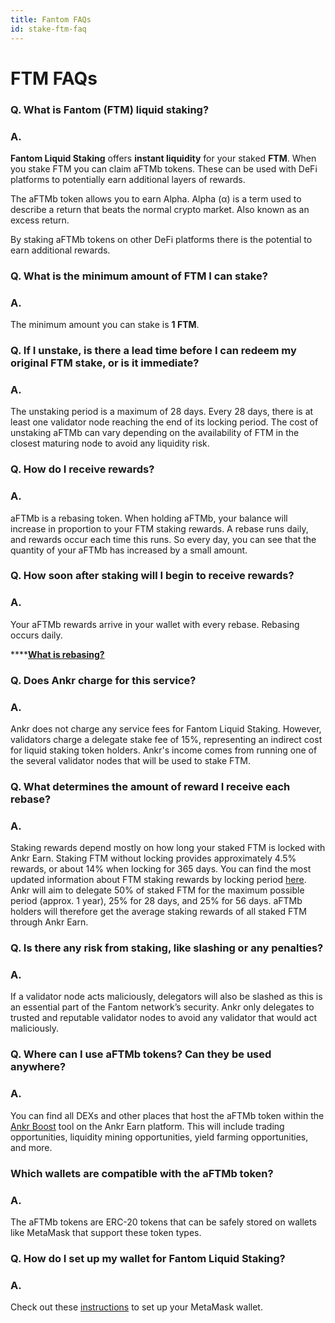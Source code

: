 ```yaml
---
title: Fantom FAQs
id: stake-ftm-faq
---
```


# FTM FAQs

### **Q. What is Fantom (FTM) liquid staking?**

### **A.**

**Fantom Liquid Staking** offers **instant liquidity** for your staked **FTM**. When you stake FTM you can claim aFTMb tokens. These can be used with DeFi platforms to potentially earn additional layers of rewards.

The aFTMb token allows you to earn Alpha. Alpha (α) is a term used to describe a return that beats the normal crypto market. Also known as an excess return.&#x20;

By staking aFTMb tokens on other DeFi platforms there is the potential to earn additional rewards.

### Q. What is the minimum amount of FTM I can stake?

### A.

The minimum amount you can stake is **1 FTM**.

### Q. If I unstake, is there a lead time before I can redeem my original FTM stake, or is it immediate?

### A.

The unstaking period is a maximum of 28 days. Every 28 days, there is at least one validator node reaching the end of its locking period. The cost of unstaking aFTMb can vary depending on the availability of FTM in the closest maturing node to avoid any liquidity risk.

### Q. How do I receive rewards?

### A.&#x20;

aFTMb is a rebasing token. When holding aFTMb, your balance will increase in proportion to your FTM staking rewards. A rebase runs daily, and rewards occur each time this runs. So every day, you can see that the quantity of your aFTMb has increased by a small amount.

### Q. How soon after staking will I begin to receive rewards?

### A.

Your aFTMb rewards arrive in your wallet with every rebase. Rebasing occurs daily.&#x20;

****[**What is rebasing?**](https://docs.ankr.com/resources/glossary#rebase-or-rebasing)&#x20;

### Q. Does Ankr charge for this service?

### A.

Ankr does not charge any service fees for Fantom Liquid Staking. However, validators charge a delegate stake fee of 15%, representing an indirect cost for liquid staking token holders. Ankr's income comes from running one of the several validator nodes that will be used to stake FTM.

### Q. What determines the amount of reward I receive each rebase?

### A.

Staking rewards depend mostly on how long your staked FTM is locked with Ankr Earn. Staking FTM without locking provides approximately 4.5% rewards, or about 14% when locking for 365 days. You can find the most updated information about FTM staking rewards by locking period [here](https://fantom.foundation/ftm-staking/). Ankr will aim to delegate 50% of staked FTM for the maximum possible period (approx. 1 year), 25% for 28 days, and 25% for 56 days. aFTMb holders will therefore get the average staking rewards of all staked FTM through Ankr Earn.

### Q. Is there any risk from staking, like slashing or any penalties?

### A.

If a validator node acts maliciously, delegators will also be slashed as this is an essential part of the Fantom network’s security. Ankr only delegates to trusted and reputable validator nodes to avoid any validator that would act maliciously.

### Q. Where can I use aFTMb tokens? Can they be used anywhere?

### A.&#x20;

You can find all DEXs and other places that host the aFTMb token within the [Ankr Boost](https://www.ankr.com/earn/boost/trade/?from=aETHb\&to=ETH) tool on the Ankr Earn platform. This will include trading opportunities, liquidity mining opportunities, yield farming opportunities, and more.

### Which wallets are compatible with the aFTMb token?&#x20;

### A.&#x20;

The aFTMb tokens are ERC-20 tokens that can be safely stored on wallets like MetaMask that support these token types.&#x20;

### Q. How do I set up my wallet for Fantom Liquid Staking?

### A.

Check out these [instructions](https://docs.ankr.com/earn/staking/liquid-staking/fantom-liquid-staking/configuring-metamask-and-other-wallet-support) to set up your MetaMask wallet.
